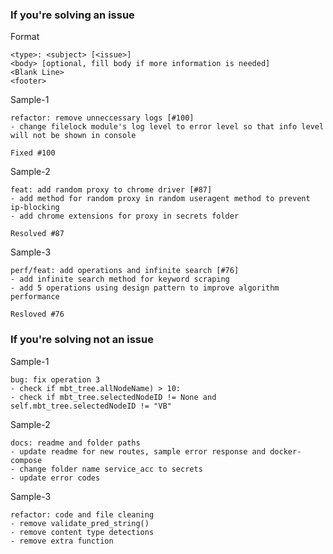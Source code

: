 ### If you're solving an issue 

Format

```
<type>: <subject> [<issue>]
<body> [optional, fill body if more information is needed]
<Blank Line>
<footer>
```

Sample-1

```
refactor: remove unneccessary logs [#100]
- change filelock module's log level to error level so that info level will not be shown in console

Fixed #100
```

Sample-2

```
feat: add random proxy to chrome driver [#87]
- add method for random proxy in random useragent method to prevent ip-blocking 
- add chrome extensions for proxy in secrets folder

Resolved #87
```

Sample-3

```
perf/feat: add operations and infinite search [#76]
- add infinite search method for keyword scraping
- add 5 operations using design pattern to improve algorithm performance

Resloved #76
```

### If you're solving not an issue 

Sample-1

```
bug: fix operation 3
- check if mbt_tree.allNodeName) > 10:
- check if mbt_tree.selectedNodeID != None and self.mbt_tree.selectedNodeID != "VB" 
```

Sample-2

```
docs: readme and folder paths
- update readme for new routes, sample error response and docker-compose 
- change folder name service_acc to secrets
- update error codes

```

Sample-3
```
refactor: code and file cleaning 
- remove validate_pred_string()
- remove content type detections
- remove extra function
```
